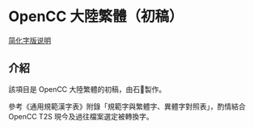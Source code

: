 # OpenCC 大陸繁體（初稿）
[简化字版说明](https://github.com/mrhso/OpenCC_CN-draft/blob/master/README-hans.md)
## 介紹
該項目是 OpenCC 大陸繁體的初稿，由石𫁶製作。

參考《通用規範漢字表》附錄「規範字與繁體字、異體字對照表」，酌情結合 OpenCC T2S 現今及過往檔案選定被轉換字。
